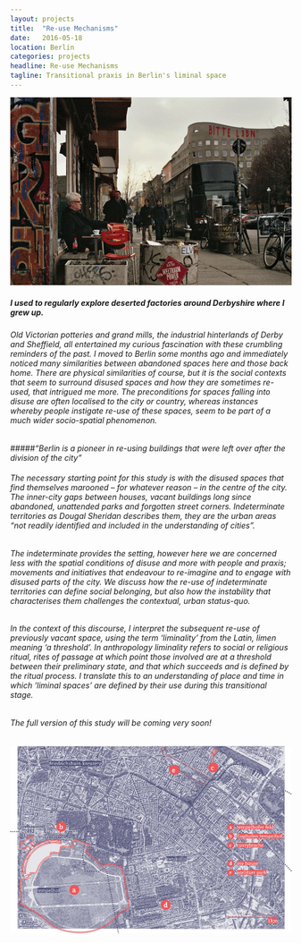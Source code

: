 ```yaml
---
layout: projects
title:  "Re-use Mechanisms"
date:   2016-05-18
location: Berlin
categories: projects
headline: Re-use Mechanisms
tagline: Transitional praxis in Berlin's liminal space
---
```


[![](/assets/imgs/projects/y3diss-bitte_1000.png)](/assets/imgs/projects/y3diss-bitte_1000.png)

##### I used to regularly explore deserted factories around Derbyshire where I grew up.

###### Old Victorian potteries and grand mills, the industrial hinterlands of Derby and Sheffield, all entertained my curious fascination with these crumbling reminders of the past. I moved to Berlin some months ago and immediately noticed many similarities between abandoned spaces here and those back home. There are physical similarities of course, but it is the social contexts that seem to surround disused spaces and how they are sometimes re-used, that intrigued me more. The preconditions for spaces falling into disuse are often localised to the city or country, whereas instances whereby people instigate re-use of these spaces, seem to be part of a much wider socio-spatial phenomenon.

#####*“Berlin is a pioneer in re-using buildings that were left over after the division of the city”*

###### The necessary starting point for this study is with the disused spaces that find themselves marooned – for whatever reason – in the centre of the city. The inner-city gaps between houses, vacant buildings long since abandoned, unattended parks and forgotten street corners. Indeterminate territories as Dougal Sheridan describes them, they are the urban areas “not readily identified and included in the understanding of cities”.

###### The indeterminate provides the setting, however here we are concerned less with the spatial conditions of disuse and more with people and praxis; movements and initiatives that endeavour to re-imagine and to engage with disused parts of the city. We discuss how the re-use of indeterminate territories can define social belonging, but also how the instability that characterises them challenges the contextual, urban status-quo.

###### In the context of this discourse, I interpret the subsequent re-use of previously vacant space, using the term ‘liminality’ from the Latin, limen meaning ‘a threshold’. In anthropology liminality refers to social or religious ritual, rites of passage at which point those involved are at a threshold between their preliminary state, and that which succeeds and is defined by the ritual process. I translate this to an understanding of place and time in which ‘liminal spaces’ are defined by their use during this transitional stage.

###### The full version of this study will be coming very soon!

[![](/assets/imgs/projects/y3diss-map_1000.png)](/assets/imgs/projects/y3diss-map_1000.png)
